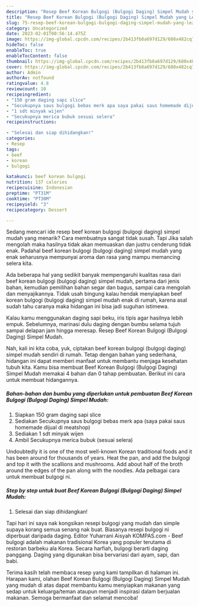 ```yaml
---
description: "Resep Beef Korean Bulgogi (Bulgogi Daging) Simpel Mudah yang Lezat"
title: "Resep Beef Korean Bulgogi (Bulgogi Daging) Simpel Mudah yang Lezat"
slug: 75-resep-beef-korean-bulgogi-bulgogi-daging-simpel-mudah-yang-lezat
category: Uncategorized
date: 2023-02-01T00:56:14.475Z
image: https://img-global.cpcdn.com/recipes/2b413fb8a697d129/680x482cq70/beef-korean-bulgogi-bulgogi-daging-simpel-mudah-foto-resep-utama.jpg
hideToc: false
enableToc: true
enableTocContent: false
thumbnail: https://img-global.cpcdn.com/recipes/2b413fb8a697d129/680x482cq70/beef-korean-bulgogi-bulgogi-daging-simpel-mudah-foto-resep-utama.jpg
cover: https://img-global.cpcdn.com/recipes/2b413fb8a697d129/680x482cq70/beef-korean-bulgogi-bulgogi-daging-simpel-mudah-foto-resep-utama.jpg
author: Admin
authorAv: notfound
ratingvalue: 4.8
reviewcount: 10
recipeingredient:
- "150 gram daging sapi slice"
- "Secukupnya saus bulgogi bebas merk apa saya pakai saus homemade dijual di meatshop"
- "1 sdt minyak wijen"
- "Secukupnya merica bubuk sesuai selera"
recipeinstructions:

- "Selesai dan siap dihidangkan!"
categories:
- Resep
tags:
- beef
- korean
- bulgogi

katakunci: beef korean bulgogi 
nutrition: 137 calories
recipecuisine: Indonesian
preptime: "PT31M"
cooktime: "PT30M"
recipeyield: "3"
recipecategory: Dessert

---
```



Sedang mencari ide resep beef korean bulgogi (bulgogi daging) simpel mudah yang menarik? Cara membuatnya sangat tidak susah. Tapi Jika salah mengolah maka hasilnya tidak akan memuaskan dan justru cenderung tidak enak. Padahal beef korean bulgogi (bulgogi daging) simpel mudah yang enak seharusnya mempunyai aroma dan rasa yang mampu memancing selera kita.


Ada beberapa hal yang sedikit banyak mempengaruhi kualitas rasa dari beef korean bulgogi (bulgogi daging) simpel mudah, pertama dari jenis bahan, kemudian pemilihan bahan segar dan bagus, sampai cara mengolah dan menyajikannya. Tidak usah bingung kalau hendak menyiapkan beef korean bulgogi (bulgogi daging) simpel mudah enak di rumah, karena asal sudah tahu caranya maka hidangan ini bisa jadi suguhan istimewa.

Kalau kamu menggunakan daging sapi beku, iris tipis agar hasilnya lebih empuk. Sebelumnya, marinasi dulu daging dengan bumbu selama tujuh sampai delapan jam hingga meresap. Resep Beef Korean Bulgogi (Bulgogi Daging) Simpel Mudah.


Nah, kali ini kita coba, yuk, ciptakan beef korean bulgogi (bulgogi daging) simpel mudah sendiri di rumah. Tetap dengan bahan yang sederhana, hidangan ini dapat memberi manfaat untuk membantu menjaga kesehatan tubuh kita. Kamu bisa membuat Beef Korean Bulgogi (Bulgogi Daging) Simpel Mudah memakai 4 bahan dan 0 tahap pembuatan. Berikut ini cara untuk membuat hidangannya.

<!--inarticleads1-->

##### Bahan-bahan dan bumbu yang diperlukan untuk pembuatan Beef Korean Bulgogi (Bulgogi Daging) Simpel Mudah:

1. Siapkan 150 gram daging sapi slice
1. Sediakan Secukupnya saus bulgogi bebas merk apa (saya pakai saus homemade dijual di meatshop)
1. Sediakan 1 sdt minyak wijen
1. Ambil Secukupnya merica bubuk (sesuai selera)


Undoubtedly it is one of the most well-known Korean traditional foods and it has been around for thousands of years. Heat the pan, and add the bulgogi and top it with the scallions and mushrooms. Add about half of the broth around the edges of the pan along with the noodles. Ada pelbagai cara untuk membuat bulgogi ni. 

<!--inarticleads2-->

##### Step by step untuk buat Beef Korean Bulgogi (Bulgogi Daging) Simpel Mudah:


1. Selesai dan siap dihidangkan!

Tapi hari ini saya nak kongsikan resepi bulgogi yang mudah dan simple supaya korang semua senang nak buat. Biasanya resepi bulgogi ni diperbuat daripada daging. Editor Yuharrani Aisyah KOMPAS.com - Beef bulgogi adalah makanan tradisional Korea yang populer terutama di restoran barbeku ala Korea. Secara harfiah, bulgogi berarti daging panggang. Daging yang digunakan bisa bervariasi dari ayam, sapi, dan babi. 

Terima kasih telah membaca resep yang kami tampilkan di halaman ini. Harapan kami, olahan Beef Korean Bulgogi (Bulgogi Daging) Simpel Mudah yang mudah di atas dapat membantu kamu menyiapkan makanan yang sedap untuk keluarga/teman ataupun menjadi inspirasi dalam berjualan makanan. Semoga bermanfaat dan selamat mencoba!
